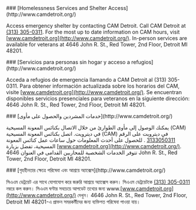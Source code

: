 <RenderIf language="default">
### [Homelessness Services and Shelter Access](http://www.camdetroit.org/)

Access emergency shelter by contacting CAM Detroit. Call CAM Detroit at [(313) 305-0311](tel:+1-313-305-0311). For the most up to date information on CAM hours, visit [www.camdetroit.org](http://www.camdetroit.org/). In-person services are available for veterans at 4646 John R. St., Red Tower, 2nd Floor, Detroit MI 48201.

</RenderIf>

<RenderIf language="es">
### [Servicios para personas sin hogar y acceso a refugios](http://www.camdetroit.org/)

Acceda a refugios de emergencia llamando a CAM Detroit al (313) 305-0311. Para obtener información actualizada sobre los horarios del CAM, visite [www.camdetroit.org](http://www.camdetroit.org/). Se encuentran disponibles servicios presenciales para veteranos en la siguiente dirección: 4646 John R. St., Red Tower, 2nd Floor, Detroit MI 48201.

</RenderIf>

<RenderIf language="ar">
### [خدمات المشردين والحصول على مأوى](http://www.camdetroit.org/)

يمكنك الوصول إلى مأوى الطوارئ من خلال الاتصال بكنائس المعونة المسيحية (CAM) في ديترويت. اتصل بكنائس المعونة المسيحية (CAM) في ديترويت على الرقم
[3133050311](tel:+1-313-305-0311)
. للحصول على أحدث المعلومات حول ساعات عمل كنائس المعونة المسيحية، تفضل بزيارة [www.camdetroit.org](http://www.camdetroit.org/). تتوفر الخدمات الشخصية للمحاربين القدامى في العنوان 4646 John R. St., Red Tower, 2nd Floor, Detroit MI 48201.

</RenderIf>

<RenderIf language="bn">
### [গৃহহীনতার ক্ষেত্রে পরিষেবা এবং আশ্রয়ে অ্যাক্সেস](http://www.camdetroit.org/)

সিএএম ডেট্রয়েট এর সাথে যোগাযোগ করে জরুরি আশ্রয়ে অ্যাক্সেস করুন। সিএএম ডেট্রয়েটকে [(313) 305-0311](tel:+1-313-305-0311) নম্বরে কল করুন। সিএএম ঘণ্টার সবচেয়ে আপডেট তথ্যের জন্য www.[www.camdetroit.org](http://www.camdetroit.org/) দেখুন। 4646 John R. St., Red Tower, 2nd Floor, Detroit MI 48201-এ প্রাক্তন সমরকর্মীদের জন্য ব্যক্তিগত পরিষেবা পাওয়া যায়।

</RenderIf>
